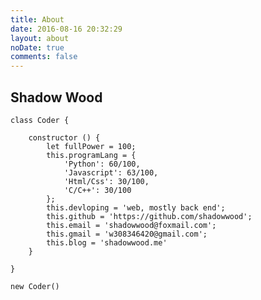```yaml
---
title: About
date: 2016-08-16 20:32:29
layout: about
noDate: true
comments: false
---
```


## Shadow Wood

	class Coder {

		constructor () {
			let fullPower = 100;
			this.programLang = {
				'Python': 60/100,
				'Javascript': 63/100,
				'Html/Css': 30/100,
				'C/C++': 30/100
			};
			this.devloping = 'web, mostly back end';
			this.github = 'https://github.com/shadowwood';
			this.email = 'shadowwood@foxmail.com';
			this.gmail = 'w308346420@gmail.com';
			this.blog = 'shadowwood.me'
		}

	}

	new Coder()





